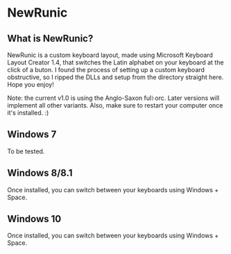 # NewRunic

## What is NewRunic?

NewRunic is a custom keyboard layout, made using Microsoft Keyboard Layout Creator 1.4, that switches the Latin alphabet on your keyboard at the click of a buton. I found the process of setting up a custom keyboard obstructive, so I ripped the DLLs and setup from the directory straight here. Hope you enjoy!

Note: the current v1.0 is using the Anglo-Saxon fulᚦorc. Later versions will implement all other variants. Also, make sure to restart your computer once it's installed. :)

## Windows 7

To be tested.

## Windows 8/8.1

Once installed, you can switch between your keyboards using Windows + Space.

## Windows 10

Once installed, you can switch between your keyboards using Windows + Space.

